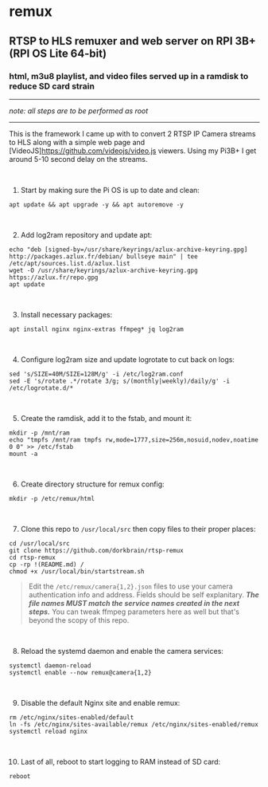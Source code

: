 # remux
## RTSP to HLS remuxer and web server on RPI 3B+ (RPI OS Lite 64-bit)

### html, m3u8 playlist, and video files served up in a ramdisk to reduce SD card strain

---

*note: all steps are to be performed as root*

---

This is the framework I came up with to convert 2 RTSP IP Camera streams to HLS along with a simple web page and [VideoJS]https://github.com/videojs/video.js viewers.  Using my Pi3B+ I get around 5-10 second delay on the streams.

<br/>

1) Start by making sure the Pi OS is up to date and clean:
```
apt update && apt upgrade -y && apt autoremove -y
```

<br/>

2) Add log2ram repository and update apt:
```
echo "deb [signed-by=/usr/share/keyrings/azlux-archive-keyring.gpg] http://packages.azlux.fr/debian/ bullseye main" | tee /etc/apt/sources.list.d/azlux.list
wget -O /usr/share/keyrings/azlux-archive-keyring.gpg  https://azlux.fr/repo.gpg
apt update
```

<br/>

3) Install necessary packages:
```
apt install nginx nginx-extras ffmpeg* jq log2ram
```

<br/>

4) Configure log2ram size and update logrotate to cut back on logs:
```
sed 's/SIZE=40M/SIZE=128M/g' -i /etc/log2ram.conf
sed -E 's/rotate .*/rotate 3/g; s/(monthly|weekly)/daily/g' -i /etc/logrotate.d/*
```

<br/>

5) Create the ramdisk, add it to the fstab, and mount it:
```
mkdir -p /mnt/ram
echo "tmpfs /mnt/ram tmpfs rw,mode=1777,size=256m,nosuid,nodev,noatime 0 0" >> /etc/fstab
mount -a
```

<br/>

6) Create directory structure for remux config:
```
mkdir -p /etc/remux/html
```

<br/>

7) Clone this repo to `/usr/local/src` then copy files to their proper places:
```
cd /usr/local/src
git clone https://github.com/dorkbrain/rtsp-remux
cd rtsp-remux
cp -rp !(README.md) /
chmod +x /usr/local/bin/startstream.sh
```

> Edit the `/etc/remux/camera{1,2}.json` files to use your camera authentication info and address.  Fields should be self explanitary.  ***The file names MUST match the service names created in the next steps.***  You can tweak ffmpeg parameters here as well but that's beyond the scopy of this repo.

<br/>

8) Reload the systemd daemon and enable the camera services:
```
systemctl daemon-reload
systemctl enable --now remux@camera{1,2}
```

<br/>

9) Disable the default Nginx site and enable remux:
```
rm /etc/nginx/sites-enabled/default
ln -fs /etc/nginx/sites-available/remux /etc/nginx/sites-enabled/remux
systemctl reload nginx
```

<br/>

10) Last of all, reboot to start logging to RAM instead of SD card:
```
reboot
```